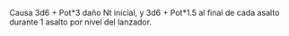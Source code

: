 Causa 3d6 + Pot\*3 daño Nt inicial, y 3d6 + Pot\*1.5 al final de cada asalto durante 1 asalto por nivel del lanzador.
